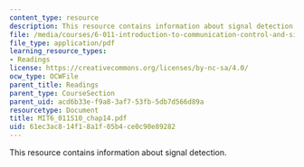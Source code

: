 ```yaml
---
content_type: resource
description: This resource contains information about signal detection.
file: /media/courses/6-011-introduction-to-communication-control-and-signal-processing-spring-2010/61ec3ac814f18a1f05b4ce0c90e89282_MIT6_011S10_chap14.pdf
file_type: application/pdf
learning_resource_types:
- Readings
license: https://creativecommons.org/licenses/by-nc-sa/4.0/
ocw_type: OCWFile
parent_title: Readings
parent_type: CourseSection
parent_uid: acd6b33e-f9a8-3af7-53fb-5db7d566d89a
resourcetype: Document
title: MIT6_011S10_chap14.pdf
uid: 61ec3ac8-14f1-8a1f-05b4-ce0c90e89282
---
```

This resource contains information about signal detection.